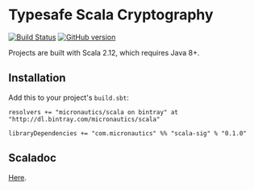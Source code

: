 # Typesafe Scala Cryptography

[![Build Status](https://travis-ci.org/mslinn/scala-sig.svg?branch=master)](https://travis-ci.org/mslinn/scala-sig)
[![GitHub version](https://badge.fury.io/gh/mslinn%2Fscala-sig.svg)](https://badge.fury.io/gh/mslinn%2Fscala-sig)

Projects are built with Scala 2.12, which requires Java 8+.

## Installation
Add this to your project's `build.sbt`:

    resolvers += "micronautics/scala on bintray" at "http://dl.bintray.com/micronautics/scala"

    libraryDependencies += "com.micronautics" %% "scala-sig" % "0.1.0"
    
## Scaladoc
[Here](http://blog.mslinn.com/scala-sig/latest/api/com/micronautics/sig/index.html).
